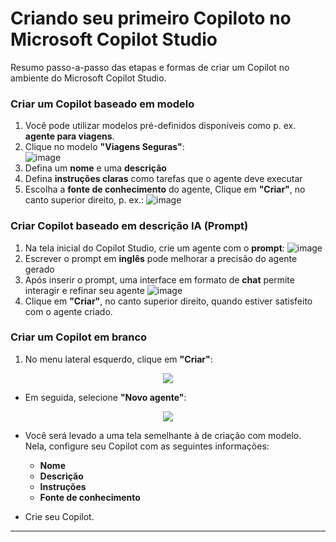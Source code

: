 # Criando seu primeiro Copiloto no Microsoft Copilot Studio

Resumo passo-a-passo das etapas e formas de criar um Copilot no ambiente do Microsoft Copilot Studio.


### Criar um Copilot baseado em modelo 

1. Você pode utilizar modelos pré-definidos disponíveis como p. ex. **agente para viagens**.
2. Clique no modelo **"Viagens Seguras"**:   
![image](https://github.com/user-attachments/assets/da786aa8-7443-48d1-9bdc-6c4f5bacfb8d)
3. Defina um **nome** e uma **descrição**
4. Defina **instruções claras** como tarefas que o agente deve executar
5. Escolha a **fonte de conhecimento** do agente, Clique em **"Criar"**, no canto superior direito, p. ex.:
![image](https://github.com/user-attachments/assets/9a57a034-c856-47a1-b1c4-fec592f4e1e7)


### Criar Copilot baseado em descrição IA (Prompt)

1. Na tela inicial do Copilot Studio, crie um agente com o **prompt**:
![image](https://github.com/user-attachments/assets/faf2ec1e-8610-4f24-a2ac-b47b99f42535)
2. Escrever o prompt em **inglês** pode melhorar a precisão do agente gerado
3. Após inserir o prompt, uma interface em formato de **chat** permite interagir e refinar seu agente
![image](https://github.com/user-attachments/assets/e7859610-f60c-4a6e-9730-23071bd3bcb8)
4. Clique em **"Criar"**, no canto superior direito, quando estiver satisfeito com o agente criado. 


### Criar um Copilot em branco

1. No menu lateral esquerdo, clique em **"Criar"**:

<div align="center">

<img src="./assets/criar-modelo-vazio.png">

</div>

- Em seguida, selecione **"Novo agente"**:

<div align="center">

<img src="./assets/novo-agente-vazio.png">

</div>

- Você será levado a uma tela semelhante à de criação com modelo.  
  Nela, configure seu Copilot com as seguintes informações:
  - **Nome**
  - **Descrição**
  - **Instruções**
  - **Fonte de conhecimento**

- Crie seu Copilot.

---





